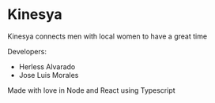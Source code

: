 # Kinesya

Kinesya connects men with local women to have a great time

Developers:

- Herless Alvarado
- Jose Luis Morales

Made with love in Node and React using Typescript
